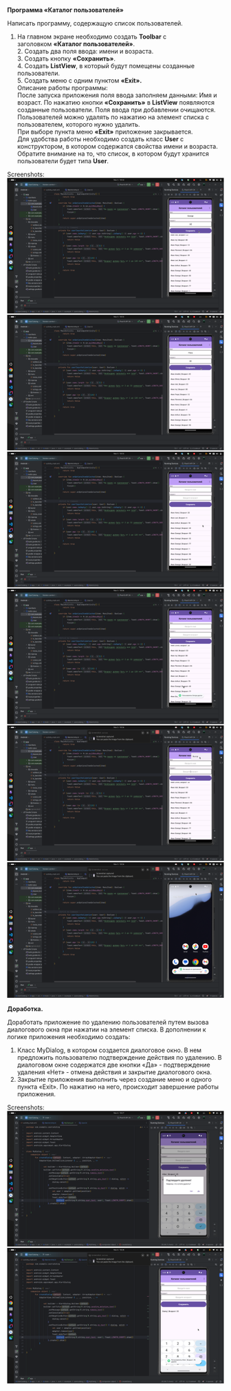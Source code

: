 **Программа «Каталог пользователей»**

Написать программу, содержащую список пользователей.  

1. На главном экране необходимо создать **Toolbar** с заголовком **«Каталог пользователей»**.  
   2. Создать два поля ввода: имени и возраста.  
   3. Создать кнопку **«Сохранить»**.  
   4. Создать **ListView**, в который будут помещены созданные пользователи.  
   5. Создать меню с одним пунктом **«Exit».**  
   Описание работы программы:  
   После запуска приложения поля ввода заполняем данными: Имя и возраст. По нажатию кнопки **«Сохранить»** в **ListView** появляются созданные пользователи. Поля ввода при добавлении очищаются.  
   Пользователей можно удалять по нажатию на элемент списка с пользователем, которого нужно удалить.  
   При выборе пункта меню **«Exit»** приложение закрывается.  
   Для удобства работы необходимо создать класс **User** с конструктором, в котором содержатся свойства имени и возраста. Обратите внимание на то, что список, в котором будут хранится пользователи будет типа **User**.

Screenshots:
![](https://github.com/Slayder12/UserCatalog/blob/main/assets/1-1.png)
![](https://github.com/Slayder12/UserCatalog/blob/main/assets/1-2.png)
![](https://github.com/Slayder12/UserCatalog/blob/main/assets/1-3.png)
![](https://github.com/Slayder12/UserCatalog/blob/main/assets/1-4.png)
![](https://github.com/Slayder12/UserCatalog/blob/main/assets/1-5.png)
![](https://github.com/Slayder12/UserCatalog/blob/main/assets/1-6.png)

**Доработка.**

Доработать приложение по удалению пользователей путем вызова диалогового окна при нажатии на элемент списка.
В дополнении к логике приложения необходимо создать:
1. Класс MyDialog, в котором создается диалоговое окно.
В нем предложить пользователю подтверждение действия по удалению. В диалоговом окне содержатся две кнопки «Да» - подтверждение удаления «Нет» - отмена действия и закрытие диалогового окна.
2. Закрытие приложения выполнить через создание меню и одного пункта «Exit». По нажатию на него, происходит завершение работы приложения.

Screenshots:
![](https://github.com/Slayder12/UserCatalog/blob/main/assets/2-1.png)
![](https://github.com/Slayder12/UserCatalog/blob/main/assets/2-2.png)
